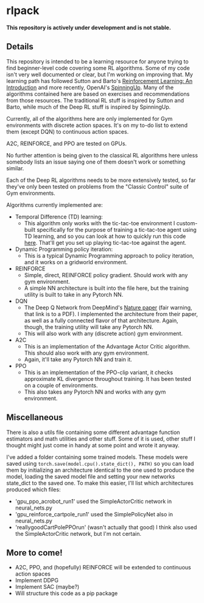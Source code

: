# rlpack

**This repository is actively under development and is not stable.**

## Details

This repository is intended to be a learning resource for anyone trying to find beginner-level code covering some RL algorithms. Some of my code isn't very well documented or clear, but I'm working on improving that. My learning path has followed Sutton and Barto's [Reinforcement Learning: An Introduction](http://incompleteideas.net/book/the-book.html) and more recently, OpenAI's [SpinningUp](https://spinningup.openai.com/en/latest/). Many of the algorithms contained here are based on exercises and recommendations from those resources. The traditional RL stuff is inspired by Sutton and Barto, while much of the Deep RL stuff is inspired by SpinningUp.


Currently, all of the algorithms here are only implemented for Gym environments with discrete action spaces. It's on my to-do list to extend them (except DQN) to continuous action spaces.

A2C, REINFORCE, and PPO are tested on GPUs. 

No further attention is being given to the classical RL algorithms here unless somebody lists an issue saying one of them doesn't work or something similar.

Each of the Deep RL algorithms needs to be more extensively tested, so far they've only been tested on problems from the "Classic Control" suite of Gym environments. 

Algorithms currently implemented are:
- Temporal Difference (TD) learning:
	- This algorithm only works with the tic-tac-toe environment I custom-built specifically for the purpose of training a tic-tac-toe agent using TD learning, and so you can look at how to quickly run this code [here](https://jfpettit.github.io/TicTacToeInterface/). That'll get you set up playing tic-tac-toe against the agent. 
- Dynamic Programming policy iteration:
	- This is a typical Dynamic Programming approach to policy iteration, and it works on a gridworld environment.
- REINFORCE
	- Simple, direct, REINFORCE policy gradient. Should work with any gym environment.
	- A simple NN architecture is built into the file here, but the training utility is built to take in any Pytorch NN.
- DQN
	- The Deep Q Network from DeepMind's [Nature paper](https://storage.googleapis.com/deepmind-media/dqn/DQNNaturePaper.pdf) (fair warning, that link is to a PDF). I implemented the architecture from their paper, as well as a fully connected flavor of that architecture. Again, though, the training utility will take any Pytorch NN.
	- This will also work with any (discrete action) gym environment. 
- A2C
	- This is an implementation of the Advantage Actor Critic algorithm. This should also work with any gym environment.
	- Again, it'll take any Pytorch NN and train it. 
- PPO
	- This is an implementation of the PPO-clip variant, it checks approximate KL divergence throughout training. It has been tested on a couple of environments.
	- This also takes any Pytorch NN and works with any gym environment. 

## Miscellaneous

There is also a utils file containing some different advantage function estimators and math utilities and other stuff. Some of it is used, other stuff I thought might just come in handy at some point and wrote it anyway.

I've added a folder containing some trained models. These models were saved using ```torch.save(model.cpu().state_dict(), PATH)``` so you can load them by initializing an architecture identical to the one used to produce the model, loading the saved model file and setting your new networks state_dict to the saved one. To make this easier, I'll list which architectures produced which files:
- 'gpu_ppo_acrobot_run1' used the SimpleActorCritic network in neural_nets.py
- 'gpu_reinforce_cartpole_run1' used the SimplePolicyNet also in neural_nets.py
- 'reallygoodCartPolePPOrun' (wasn't actually that good) I think also used the SimpleActorCritic network, but I'm not certain.

## More to come!
- A2C, PPO, and (hopefully) REINFORCE will be extended to continuous action spaces
- Implement DDPG
- Implement SAC (maybe?)
- Will structure this code as a pip package
